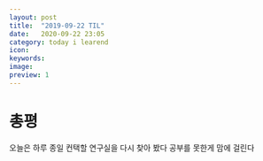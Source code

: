 ```yaml
---
layout: post
title:  "2019-09-22 TIL"
date:   2020-09-22 23:05
category: today i learend
icon: 
keywords: 
image:
preview: 1
---
```



# 총평

오늘은 하루 종일 컨택할 연구실을 다시 찾아 봤다
공부를 못한게 맘에 걸린다 